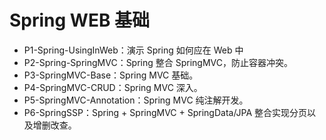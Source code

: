 # Spring WEB 基础

- P1-Spring-UsingInWeb：演示 Spring 如何应在 Web 中
- P2-Spring-SpringMVC：Spring 整合 SpringMVC，防止容器冲突。
- P3-SpringMVC-Base：Spring MVC 基础。
- P4-SpringMVC-CRUD：Spring MVC 深入。
- P5-SpringMVC-Annotation：Spring MVC 纯注解开发。
- P6-SpringSSP：Spring + SpringMVC + SpringData/JPA 整合实现分页以及增删改查。

